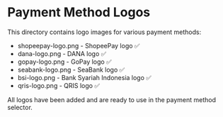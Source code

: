 # Payment Method Logos

This directory contains logo images for various payment methods:

- shopeepay-logo.png - ShopeePay logo ✅
- dana-logo.png - DANA logo ✅
- gopay-logo.png - GoPay logo ✅
- seabank-logo.png - SeaBank logo ✅
- bsi-logo.png - Bank Syariah Indonesia logo ✅
- qris-logo.png - QRIS logo ✅

All logos have been added and are ready to use in the payment method selector.

